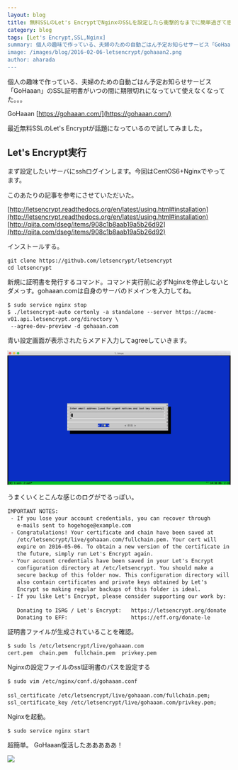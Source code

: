```yaml
---
layout: blog
title: 無料SSLのLet's EncryptでNginxのSSLを設定したら衝撃的なまでに簡単過ぎて感動した
category: blog
tags: [Let's Encrypt,SSL,Nginx]  
summary: 個人の趣味で作っている、夫婦のための自動ごはん予定お知らせサービス「GoHaaan」のSSL証明書がいつの間に期限切れになっていて使えなくなってた。。。
image: /images/blog/2016-02-06-letsencrypt/gohaaan2.png
author: aharada
---
```


個人の趣味で作っている、夫婦のための自動ごはん予定お知らせサービス「GoHaaan」のSSL証明書がいつの間に期限切れになっていて使えなくなってた。。。

GoHaaan
[https://gohaaan.com/](https://gohaaan.com/)

最近無料SSLのLet's Encryptが話題になっているので試してみました。

## Let's Encrypt実行

まず設定したいサーバにsshログインします。今回はCentOS6+Nginxでやってます。

このあたりの記事を参考にさせていただいた。

[http://letsencrypt.readthedocs.org/en/latest/using.html#installation](http://letsencrypt.readthedocs.org/en/latest/using.html#installation)
[http://qiita.com/dseg/items/908c1b8aab19a5b26d92](http://qiita.com/dseg/items/908c1b8aab19a5b26d92)

インストールする。

```
git clone https://github.com/letsencrypt/letsencrypt
cd letsencrypt
```

新規に証明書を発行するコマンド。コマンド実行前に必ずNginxを停止しないとダメっす。gohaaan.comは自身のサーバのドメインを入力してね。

```
$ sudo service nginx stop
$ ./letsencrypt-auto certonly -a standalone --server https://acme-v01.api.letsencrypt.org/directory \
 --agree-dev-preview -d gohaaan.com
```

青い設定画面が表示されたらメアド入力してagreeしていきます。

![](../images/blog/2016-02-06-letsencrypt/email.png)

うまくいくとこんな感じのログがでるっぽい。

```
IMPORTANT NOTES:
 - If you lose your account credentials, you can recover through
   e-mails sent to hogehoge@example.com
 - Congratulations! Your certificate and chain have been saved at
   /etc/letsencrypt/live/gohaaan.com/fullchain.pem. Your cert will
   expire on 2016-05-06. To obtain a new version of the certificate in
   the future, simply run Let's Encrypt again.
 - Your account credentials have been saved in your Let's Encrypt
   configuration directory at /etc/letsencrypt. You should make a
   secure backup of this folder now. This configuration directory will
   also contain certificates and private keys obtained by Let's
   Encrypt so making regular backups of this folder is ideal.
 - If you like Let's Encrypt, please consider supporting our work by:

   Donating to ISRG / Let's Encrypt:   https://letsencrypt.org/donate
   Donating to EFF:                    https://eff.org/donate-le
```

証明書ファイルが生成されていることを確認。

```
$ sudo ls /etc/letsencrypt/live/gohaaan.com
cert.pem  chain.pem  fullchain.pem  privkey.pem
```

Nginxの設定ファイルのssl証明書のパスを設定する

```
$ sudo vim /etc/nginx/conf.d/gohaaan.conf

ssl_certificate /etc/letsencrypt/live/gohaaan.com/fullchain.pem;
ssl_certificate_key /etc/letsencrypt/live/gohaaan.com/privkey.pem;
```

Nginxを起動。

```
$ sudo service nginx start
```


超簡単。
GoHaaan復活したあああああ！

![](../images/blog/2016-02-06-letsencrypt/gohaaan2.png)
